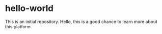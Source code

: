 # hello-world
This is an initial repository.
 Hello, this is a good chance to learn more about this platform.
